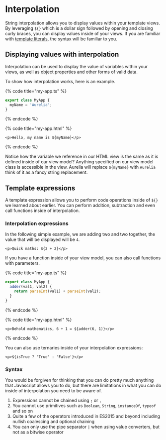 # Interpolation

String interpolation allows you to display values within your template views. By leveraging `${}` which is a dollar sign followed by opening and closing curly braces, you can display values inside of your views. If you are familiar with [template literals](https://developer.mozilla.org/en-US/docs/Web/JavaScript/Reference/Template_literals), the syntax will be familiar to you.

## Displaying values with interpolation

Interpolation can be used to display the value of variables within your views, as well as object properties and other forms of valid data.

To show how interpolation works, here is an example.

{% code title="my-app.ts" %}
```typescript
export class MyApp {
  myName = 'Aurelia';
}
```
{% endcode %}

{% code title="my-app.html" %}
```markup
<p>Hello, my name is ${myName}</p>
```
{% endcode %}

Notice how the variable we reference in our HTML view is the same as it is defined inside of our view model? Anything specified on our view model class is accessible in the view. Aurelia will replace `${myName}` with `Aurelia` think of it as a fancy string replacement.

## Template expressions

A template expression allows you to perform code operations inside of `${}` we learned about earlier. You can perform addition, subtraction and even call functions inside of interpolation.

### Interpolation expressions

In the following simple example, we are adding two and two together, the value that will be displayed will be `4`.

```text
<p>Quick maths: ${2 + 2}</p>
```

If you have a function inside of your view model, you can also call functions with parameters.

{% code title="my-app.ts" %}
```typescript
export class MyApp {
  adder(val1, val2) {
    return parseInt(val1) + parseInt(val2);
  }
}
```
{% endcode %}

{% code title="my-app.html" %}
```markup
<p>Behold mathematics, 6 + 1 = ${adder(6, 1)}</p>
```
{% endcode %}

You can also use ternaries inside of your interpolation expressions:

```markup
<p>${isTrue ? 'True' : 'False'}</p>
```

### Syntax

You would be forgiven for thinking that you can do pretty much anything that Javascript allows you to do, but there are limitations in what you can do inside of interpolation you need to be aware of.

1. Expressions cannot be chained using `;` or `,`
2. You cannot use primitives such as `Boolean`, `String`, `instanceOf`, `typeof` and so on
3. Quite a few of the operators introduced in ES2015 and beyond including nullish coalescing and optional chaining
4. You can only use the pipe separator `|` when using value converters, but not as a bitwise operator

